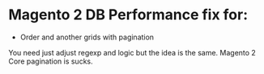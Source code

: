 # Magento 2 DB Performance fix for:

- Order and another grids with pagination 

You need just adjust regexp and logic but the idea is the same. Magento 2 Core pagination is sucks. 

